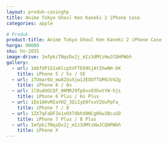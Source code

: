 ```yaml
---
layout: produk-casinghp
title: Anime Tokyo Ghoul Ken Kaneki 2 iPhone Case
categories: apple

# Produk
product-title: Anime Tokyo Ghoul Ken Kaneki 2 iPhone Case
harga: 90000
sku: hn-2035
image-drive: 1mfpkiTNqsDx2j_mIz3dMtzHwJCQHPWbh
gallery:
  - url: 1mbfUP1S1xKlcp5VFTE69SjAtIhwNH-bK
    title: iPhone 5 / 5s / SE
  - url: 1TUmar6U_mw8ZdxXjw13EOUfTGM9JV4Zg
    title: iPhone 6 / 6s
  - url: 1l0udUGCQf_0KMR29fpDxsO3hutYW-hjs
    title: iPhone 6 Plus / 6s Plus
  - url: 1Ee1AHvMIaYHZ_3QiIyE0fxxV2UuPpFa_
    title: iPhone 7 / 8
  - url: 1ZX7qFaDFZe1xOX7dbhX0NCg0kw2BcuGD
    title: iPhone 7 Plus / 8 Plus
  - url: 1mfpkiTNqsDx2j_mIz3dMtzHwJCQHPWbh
    title: iPhone X
---
```


